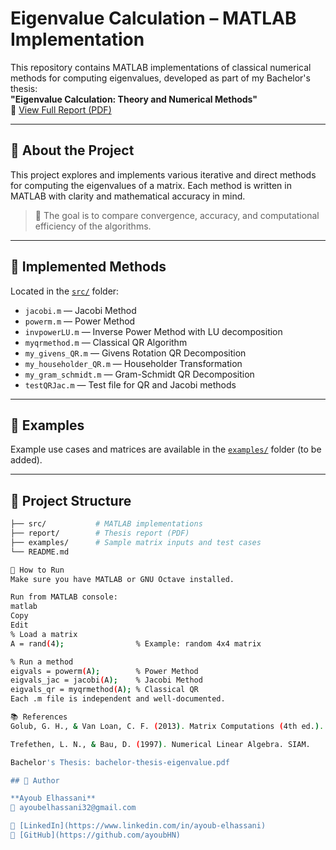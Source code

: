 # Eigenvalue Calculation – MATLAB Implementation

This repository contains MATLAB implementations of classical numerical methods for computing eigenvalues, developed as part of my Bachelor's thesis:  
**"Eigenvalue Calculation: Theory and Numerical Methods"**  
📄 [View Full Report (PDF)](./report/bachelor-thesis-eigenvalue.pdf)

---

## 📌 About the Project

This project explores and implements various iterative and direct methods for computing the eigenvalues of a matrix. Each method is written in MATLAB with clarity and mathematical accuracy in mind.

> 🧠 The goal is to compare convergence, accuracy, and computational efficiency of the algorithms.

---

## 🧮 Implemented Methods

Located in the [`src/`](./src) folder:

- `jacobi.m` — Jacobi Method
- `powerm.m` — Power Method
- `invpowerLU.m` — Inverse Power Method with LU decomposition
- `myqrmethod.m` — Classical QR Algorithm
- `my_givens_QR.m` — Givens Rotation QR Decomposition
- `my_householder_QR.m` — Householder Transformation
- `my_gram_schmidt.m` — Gram-Schmidt QR Decomposition
- `testQRJac.m` — Test file for QR and Jacobi methods

---

## 🧪 Examples

Example use cases and matrices are available in the [`examples/`](./examples) folder (to be added).

---

## 📁 Project Structure

```bash
├── src/           # MATLAB implementations
├── report/        # Thesis report (PDF)
├── examples/      # Sample matrix inputs and test cases
└── README.md

🚀 How to Run
Make sure you have MATLAB or GNU Octave installed.

Run from MATLAB console:
matlab
Copy
Edit
% Load a matrix
A = rand(4);                % Example: random 4x4 matrix

% Run a method
eigvals = powerm(A);        % Power Method
eigvals_jac = jacobi(A);    % Jacobi Method
eigvals_qr = myqrmethod(A); % Classical QR
Each .m file is independent and well-documented.

📚 References
Golub, G. H., & Van Loan, C. F. (2013). Matrix Computations (4th ed.). Johns Hopkins University Press.

Trefethen, L. N., & Bau, D. (1997). Numerical Linear Algebra. SIAM.

Bachelor's Thesis: bachelor-thesis-eigenvalue.pdf

## 👤 Author

**Ayoub Elhassani**  
📧 ayoubelhassani32@gmail.com  

🔗 [LinkedIn](https://www.linkedin.com/in/ayoub-elhassani)  
🔗 [GitHub](https://github.com/ayoubHN)

